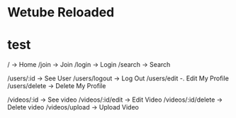 # Wetube Reloaded

# test

/ -> Home
/join -> Join
/login -> Login
/search -> Search

/users/:id -> See User
/users/logout -> Log Out
/users/edit -. Edit My Profile
/users/delete -> Delete My Profile

/videos/:id -> See video
/videos/:id/edit -> Edit Video
/videos/:id/delete -> Delete video
/videos/upload -> Upload Video
